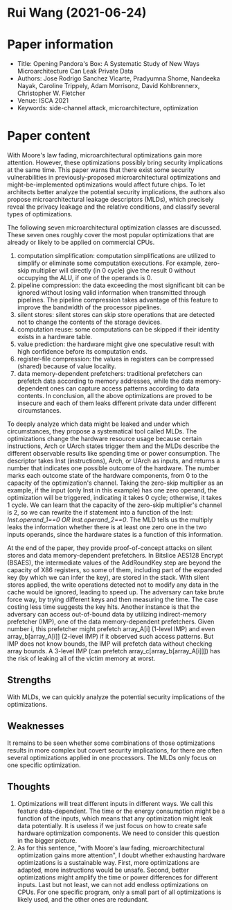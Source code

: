 # Rui Wang (2021-06-24)

# Paper information
- Title: Opening Pandora's Box: A Systematic Study of New Ways Microarchitecture Can Leak Private Data
- Authors: Jose Rodrigo Sanchez Vicarte, Pradyumna Shome, Nandeeka Nayak, Caroline Trippely, Adam Morrisonz, David Kohlbrennerx, Christopher W. Fletcher
- Venue: ISCA 2021
- Keywords: side-channel attack, microarchitecture, optimization

# Paper content
With Moore's law fading, microarchitectural optimizations gain more attention. However, these optimizations possibly bring security implications at the same time. This paper warns that there exist some security vulnerabilities in previously-proposed microarchitectural optimizations and might-be-implemented optimizations would affect future chips. To let architects better analyze the potential security implications, the authors also propose microarchitectural leakage descriptors (MLDs), which precisely reveal the privacy leakage and the relative conditions, and classify several types of optimizations.

The following seven microarchitectural optimization classes are discussed. These seven ones roughly cover the most popular optimizations that are already or likely to be applied on commercial CPUs. 
1. computation simplification: computation simplifications are utilized to simplify or eliminate some computation executions. For example, zero-skip multiplier will directly (in 0 cycle) give the result 0 without occupying the ALU, if one of the operands is 0.
2. pipeline compression: the data exceeding the most significant bit can be ignored without losing valid information when transmitted through pipelines. The pipeline compression takes advantage of this feature to improve the bandwidth of the processor pipelines.
3. silent stores: silent stores can skip store operations that are detected not to change the contents of the storage devices.
4. computation reuse: some computations can be skipped if their identity exists in a hardware table.
5. value prediction: the hardware might give one speculative result with high confidence before its computation ends.
6. register-file compression: the values in registers can be compressed (shared) because of value locality.
7. data memory-dependent prefetchers: traditional prefetchers can prefetch data according to memory addresses, while the data memory-dependent ones can capture access patterns according to data contents.
In conclusion, all the above optimizations are proved to be insecure and each of them leaks different private data under different circumstances.

To deeply analyze which data might be leaked and under which circumstances, they propose a systematical tool called MLDs. The optimizations change the hardware resource usage because certain instructions, Arch or UArch states trigger them and the MLDs describe the different observable results like spending time or power consumption. The descriptor takes Inst (instructions), Arch, or UArch as inputs, and returns a number that indicates one possible outcome of the hardware. The number marks each outcome state of the hardware components, from 0 to the capacity of the optimization's channel. Taking the zero-skip multiplier as an example, if the input (only Inst in this example) has one zero operand, the optimization will be triggered, indicating it takes 0 cycle; otherwise, it takes 1 cycle. We can learn that the capacity of the zero-skip multiplier's channel is 2, so we can rewrite the if statement into a function of the Inst: *Inst.operand_1==0 OR Inst.operand_2==0*. The MLD tells us the multiply leaks the information whether there is at least one zero one in the two inputs operands, since the hardware states is a function of this information.

At the end of the paper, they provide proof-of-concept attacks on silent stores and data memory-dependent prefetchers. In Bitslice AES128 Encrypt (BSAES), the intermediate values of the AddRoundKey step are beyond the capacity of X86 registers, so some of them, including part of the expanded key (by which we can infer the key), are stored in the stack. With silent stores applied, the write operations detected not to modify any data in the cache would be ignored, leading to speed up. The adversary can take brute force way, by trying different keys and then measuring the time. The case costing less time suggests the key hits. Another instance is that the adversary can access out-of-bound data by utilizing indirect-memory prefetcher (IMP), one of the data memory-dependent prefetchers. Given number i, this prefetcher might prefetch array\_A[i] (1-level IMP) and even array\_b[array\_A[i]] (2-level IMP) if it observed such access patterns. But IMP does not know bounds, the IMP will prefetch data without checking array bounds. A 3-level IMP (can prefetch array\_c[array\_b[array\_A[i]]]) has the risk of leaking all of the victim memory at worst.

## Strengths
With MLDs, we can quickly analyze the potential security implications of the optimizations.

## Weaknesses
It remains to be seen whether some combinations of those optimizations results in more complex but covert security implications, for there are often several optimizations applied in one processors. The MLDs only focus on one specific optimization.

## Thoughts
1. Optimizations will treat different inputs in different ways. We call this feature data-dependent. The time or the energy consumption might be a function of the inputs, which means that any optimization might leak data potentially. It is useless if we just focus on how to create safe hardware optimization components. We need to consider this question in the bigger picture.
2. As for this sentence, "with Moore's law fading, microarchitectural optimization gains more attention", I doubt whether exhausting hardware optimizations is a sustainable way. First, more optimizations are adapted, more instructions would be unsafe. Second, better optimizations might amplify the time or power differences for different inputs. Last but not least, we can not add endless optimizations on CPUs. For one specific program, only a small part of all optimizations is likely used, and the other ones are redundant.